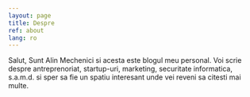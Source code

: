 ```yaml
---
layout: page
title: Despre
ref: about
lang: ro
---
```


Salut,
Sunt Alin Mechenici si acesta este blogul meu personal. Voi scrie despre antreprenoriat, startup-uri, marketing, securitate informatica, s.a.m.d. si sper sa fie un spatiu interesant unde vei reveni sa citesti mai multe.

